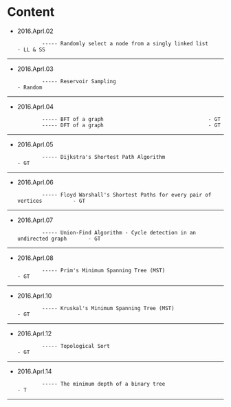 # Content



- 2016.Aprl.02

              ----- Randomly select a node from a singly linked list                    - LL & SS
---

- 2016.Aprl.03

              ----- Reservoir Sampling                                                  - Random
---

- 2016.Aprl.04

              ----- BFT of a graph								    - GT
              ----- DFT of a graph								    - GT
---

- 2016.Aprl.05

              ----- Dijkstra's Shortest Path Algorithm					    - GT
---

- 2016.Aprl.06

              ----- Floyd Warshall's Shortest Paths for every pair of vertices          - GT
---

- 2016.Aprl.07

              ----- Union-Find Algorithm - Cycle detection in an undirected graph       - GT
---

- 2016.Aprl.08

              ----- Prim's Minimum Spanning Tree (MST)       				    - GT
---

- 2016.Aprl.10

              ----- Kruskal's Minimum Spanning Tree (MST)                               - GT
---

- 2016.Aprl.12

              ----- Topological Sort 					                  - GT
---

- 2016.Aprl.14

              ----- The minimum depth of a binary tree                                  - T
---





